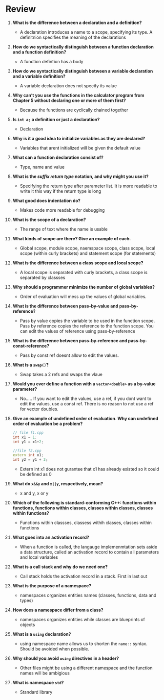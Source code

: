 # Review

1. **What is the difference between a declaration and a definition?**

    - A declaration introduces a name to a scope, specifying its type. A definitnion specifies the meaning of the declarations

2. **How do we syntactically distinguish between a function declaration and a function definition?**

    - A function defintion has a body

3. **How do we syntactically distinguish between a variable declaration and a variable definition?**

    - A variable declaration does not specify its value

4. **Why can’t you use the functions in the calculator program from Chapter 5 without declaring one or more of them first?**

    - Because the functions are cyclically chained together

5. **Is `int a;` a definition or just a declaration?**

    - Declaration

6. **Why is it a good idea to initialize variables as they are declared?**

    - Variables that arent initialized will be given the default value

7. **What can a function declaration consist of?**

    - Type, name and value

8. **What is the *suffix return type* notation, and why might you use it?**

    - Specifying the return type after parameter list. It is more readable to write it this way if the return type is long

9. **What good does indentation do?**

    - Makes code more readable for debugging

10. **What is the scope of a declaration?**

    - The range of text where the name is usable

11. **What kinds of scope are there? Give an example of each.**

    - Global scope, module scope, naemspace scope, class scope, local scope (within curly brackets) and statement scope (for statements)

12. **What is the difference between a class scope and local scope?**

    - A local scope is separated with curly brackets, a class scope is separated by classses

13. **Why should a programmer minimize the number of global variables?**

    - Order of evaluation will mess up the values of global variables.

14. **What is the difference between pass-by-value and pass-by-reference?**

    - Pass by value copies the variable to be used in the function scope. Pass by reference copies the reference to the function scope. You can edit the values of reference using pass-by-reference

15. **What is the difference between pass-by-reference and pass-by-const-reference?**

    - Pass by const ref doesnt allow to edit the values.

16. **What is a `swap()`?**

    - Swap takes a 2 refs and swaps the vlaue

17. **Would you ever define a function with a `vector<double>` as a by-value parameter?**

    - No..... If you want to edit the values, use a ref, if you dont want to edit the values, use a const ref. There is no reason to not use a ref for vector doubles.

18. **Give an example of undefined order of evaluation. Why can undefined order of evaluation be a problem?**

    ```cpp
    // file f1.cpp
    int x1 = 1;
    int y1 = x1+2;

    //file f2.cpp
    extern int x1;
    int y2 = y1 + 2;
    ```

    - Extern int x1 does not gurantee that x1 has already existed so it could be defined as 0


19. **What do `x&&y` and `x||y`, respectively, mean?**

    - x and y, x or y

20. **Which of the following is standard-conforming C++: functions within functions, functions within classes, classes within classes, classes within functions?**

    - Functions within classses, classess withih classes, classes within functions

21. **What goes into an activation record?**

    - When a function is called, the langauge implemenmtation sets aside a data structure, called an activation record to contain all parameters and local variables

22. **What is a call stack and why do we need one?**

    - Call stack holds the activation record in a stack. First in last out

23. **What is the purpose of a namespace?**

    - namespaces organizes entities names (classes, functions, data and types)

24. **How does a namespace differ from a class?**

    - namespaces organizes entities while classes are blueprints of objects

25. **What is a `using` declaration?**

    - using namespace name allows us to shorten the `name::` syntax. Should be avoided when possible.

26. **Why should you avoid `using` directives in a header?**

    - Other files might be using a different namespace and the function names will be ambigious

27. **What is namespace `std`?**

    - Standard library
